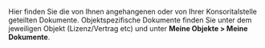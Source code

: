 Hier finden Sie die von Ihnen angehangenen oder von Ihrer Konsoritalstelle geteilten Dokumente. Objektspezifische Dokumente finden Sie unter dem jeweiligen Objekt (Lizenz/Vertrag etc) und unter **Meine Objekte > Meine Dokumente**.

